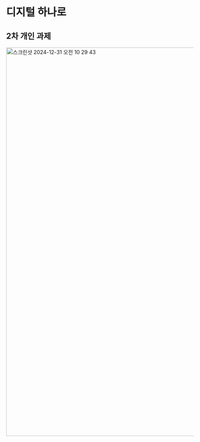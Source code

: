 # 디지털 하나로

## 2차 개인 과제

<img width="1045" alt="스크린샷 2024-12-31 오전 10 29 43" src="https://github.com/user-attachments/assets/60576983-2a5b-4690-9d7c-e3fd337fe73f" />
